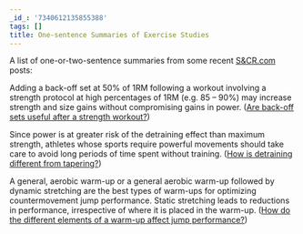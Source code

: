 ```yaml
---
_id_: '7340612135855388'
tags: []
title: One-sentence Summaries of Exercise Studies
---
```


A list of one-or-two-sentence summaries from some recent [S&CR.com](http://www.strengthandconditioningresearch.com) posts:

Adding a back-off set at 50% of 1RM following a workout involving a strength protocol at high percentages of 1RM (e.g. 85 – 90%) may increase strength and size gains without compromising gains in power. ([Are back-off sets useful after a strength workout?](http://www.strengthandconditioningresearch.com/2013/02/18/back-off-sets/))

Since power is at greater risk of the detraining effect than maximum strength, athletes whose sports require powerful movements should take care to avoid long periods of time spent without training. ([How is detraining different from tapering?](http://www.strengthandconditioningresearch.com/2013/02/04/tapering/))

A general, aerobic warm-up or a general aerobic warm-up followed by dynamic stretching are the best types of warm-ups for optimizing countermovement jump performance. Static stretching leads to reductions in performance, irrespective of where it is placed in the warm-up. ([How do the different elements of a warm-up affect jump performance?](http://www.strengthandconditioningresearch.com/2013/02/27/practical-training-tips-february/))
